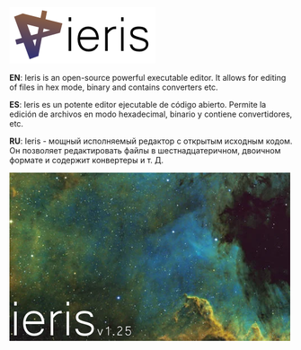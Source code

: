 ![Ieris](https://github.com/FR0E6HNIZCLL02SUMFWY/Ieris-Remastered/blob/master/icon/toptext.png?raw=true)

**EN**: Ieris is an open-source powerful executable editor. It allows for editing of files in hex mode, binary and contains converters etc.

**ES**: Ieris es un potente editor ejecutable de código abierto. Permite la edición de archivos en modo hexadecimal, binario y contiene convertidores, etc.

**RU**: Ieris - мощный исполняемый редактор с открытым исходным кодом. Он позволяет редактировать файлы в шестнадцатеричном, двоичном формате и содержит конвертеры и т. Д.

![Ieris](https://github.com/FR0E6HNIZCLL02SUMFWY/Ieris-Remastered/blob/master/icon/intro_rem.png?raw=true)
